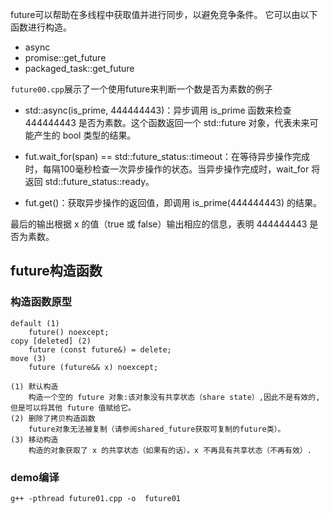 future可以帮助在多线程中获取值并进行同步，以避免竞争条件。
它可以由以下函数进行构造。
- async
- promise::get_future
- packaged_task::get_future

`future00.cpp`展示了一个使用future来判断一个数是否为素数的例子
- std::async(is_prime, 444444443)：异步调用 is_prime 函数来检查 444444443 是否为素数。这个函数返回一个 std::future<bool> 对象，代表未来可能产生的 bool 类型的结果。

- fut.wait_for(span) == std::future_status::timeout：在等待异步操作完成时，每隔100毫秒检查一次异步操作的状态。当异步操作完成时，wait_for 将返回 std::future_status::ready。

- fut.get()：获取异步操作的返回值，即调用 is_prime(444444443) 的结果。

最后的输出根据 x 的值（true 或 false）输出相应的信息，表明 444444443 是否为素数。

## future构造函数
### 构造函数原型
```
default (1)	
    future() noexcept;
copy [deleted] (2)	
    future (const future&) = delete;
move (3)	
    future (future&& x) noexcept;
```
```
(1) 默认构造
    构造一个空的 future 对象:该对象没有共享状态（share state）,因此不是有效的,但是可以将其他 future 值赋给它。
(2) 删除了拷贝构造函数
    future对象无法被复制（请参阅shared_future获取可复制的future类）。
(3) 移动构造
    构造的对象获取了 x 的共享状态（如果有的话）。x 不再具有共享状态（不再有效）.
```
### demo编译
```
g++ -pthread future01.cpp -o  future01
```